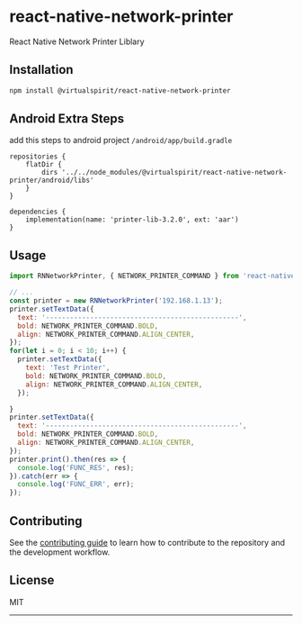 # react-native-network-printer

React Native Network Printer Liblary

## Installation

```sh
npm install @virtualspirit/react-native-network-printer
```

## Android Extra Steps
add this steps to android project `/android/app/build.gradle`
```
repositories {
    flatDir {
        dirs '../../node_modules/@virtualspirit/react-native-network-printer/android/libs'
    }
}

dependencies {
    implementation(name: 'printer-lib-3.2.0', ext: 'aar')  
}
```

## Usage


```js
import RNNetworkPrinter, { NETWORK_PRINTER_COMMAND } from 'react-native-network-printer';

// ...
const printer = new RNNetworkPrinter('192.168.1.13');
printer.setTextData({
  text: '------------------------------------------------',
  bold: NETWORK_PRINTER_COMMAND.BOLD,
  align: NETWORK_PRINTER_COMMAND.ALIGN_CENTER,
});
for(let i = 0; i < 10; i++) {
  printer.setTextData({
    text: 'Test Printer',
    bold: NETWORK_PRINTER_COMMAND.BOLD,
    align: NETWORK_PRINTER_COMMAND.ALIGN_CENTER,
  });

}
printer.setTextData({
  text: '------------------------------------------------',
  bold: NETWORK_PRINTER_COMMAND.BOLD,
  align: NETWORK_PRINTER_COMMAND.ALIGN_CENTER,
});
printer.print().then(res => {
  console.log('FUNC_RES', res);
}).catch(err => {
  console.log('FUNC_ERR', err);
});
```


## Contributing

See the [contributing guide](CONTRIBUTING.md) to learn how to contribute to the repository and the development workflow.

## License

MIT

---
